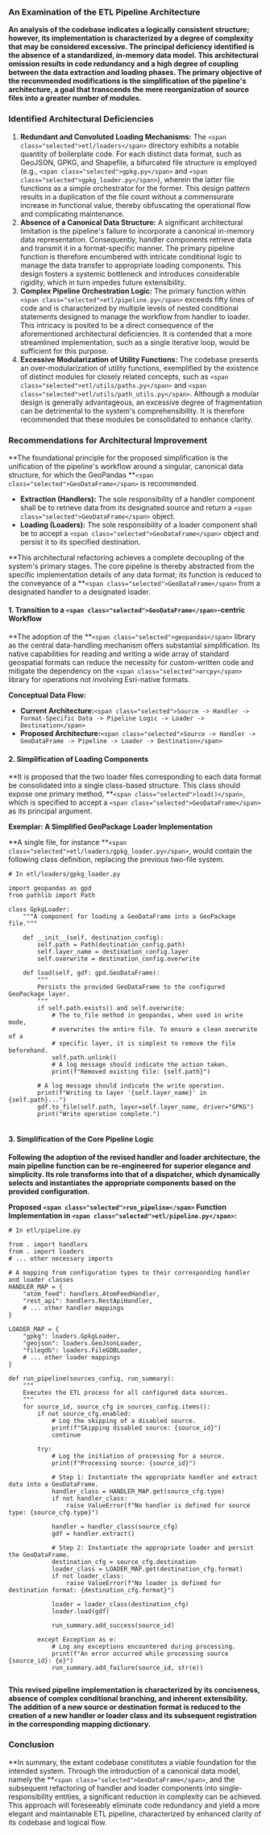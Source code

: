 ### An Examination of the ETL Pipeline Architecture

**An analysis of the codebase indicates a logically consistent structure; however, its implementation is characterized by a degree of complexity that may be considered excessive. The principal deficiency identified is the absence of a standardized, in-memory data model. This architectural omission results in code redundancy and a high degree of coupling between the data extraction and loading phases. The primary objective of the recommended modifications is the simplification of the pipeline's architecture, a goal that transcends the mere reorganization of source files into a greater number of modules.**

### Identified Architectural Deficiencies

1. **Redundant and Convoluted Loading Mechanisms:**
   The `<span class="selected">etl/loaders</span>` directory exhibits a notable quantity of boilerplate code. For each distinct data format, such as GeoJSON, GPKG, and Shapefile, a bifurcated file structure is employed (e.g., `<span class="selected">gpkg.py</span>` and `<span class="selected">gpkg_loader.py</span>`), wherein the latter file functions as a simple orchestrator for the former. This design pattern results in a duplication of the file count without a commensurate increase in functional value, thereby obfuscating the operational flow and complicating maintenance.
2. **Absence of a Canonical Data Structure:**
   A significant architectural limitation is the pipeline's failure to incorporate a canonical in-memory data representation. Consequently, handler components retrieve data and transmit it in a format-specific manner. The primary pipeline function is therefore encumbered with intricate conditional logic to manage the data transfer to appropriate loading components. This design fosters a systemic bottleneck and introduces considerable rigidity, which in turn impedes future extensibility.
3. **Complex Pipeline Orchestration Logic:**
   The primary function within `<span class="selected">etl/pipeline.py</span>` exceeds fifty lines of code and is characterized by multiple levels of nested conditional statements designed to manage the workflow from handler to loader. This intricacy is posited to be a direct consequence of the aforementioned architectural deficiencies. It is contended that a more streamlined implementation, such as a single iterative loop, would be sufficient for this purpose.
4. **Excessive Modularization of Utility Functions:**
   The codebase presents an over-modularization of utility functions, exemplified by the existence of distinct modules for closely related concepts, such as `<span class="selected">etl/utils/paths.py</span>` and `<span class="selected">etl/utils/path_utils.py</span>`. Although a modular design is generally advantageous, an excessive degree of fragmentation can be detrimental to the system's comprehensibility. It is therefore recommended that these modules be consolidated to enhance clarity.

### Recommendations for Architectural Improvement

**The foundational principle for the proposed simplification is the unification of the pipeline's workflow around a singular, canonical data structure, for which the GeoPandas **`<span class="selected">GeoDataFrame</span>` is recommended.

* **Extraction (Handlers):** The sole responsibility of a handler component shall be to retrieve data from its designated source and return a `<span class="selected">GeoDataFrame</span>` object.
* **Loading (Loaders):** The sole responsibility of a loader component shall be to accept a `<span class="selected">GeoDataFrame</span>` object and persist it to its specified destination.

**This architectural refactoring achieves a complete decoupling of the system's primary stages. The core pipeline is thereby abstracted from the specific implementation details of any data format; its function is reduced to the conveyance of a **`<span class="selected">GeoDataFrame</span>` from a designated handler to a designated loader.

#### 1. Transition to a `<span class="selected">GeoDataFrame</span>`-centric Workflow

**The adoption of the **`<span class="selected">geopandas</span>` library as the central data-handling mechanism offers substantial simplification. Its native capabilities for reading and writing a wide array of standard geospatial formats can reduce the necessity for custom-written code and mitigate the dependency on the `<span class="selected">arcpy</span>` library for operations not involving Esri-native formats.

**Conceptual Data Flow:**

* **Current Architecture:**`<span class="selected">Source -> Handler -> Format-Specific Data -> Pipeline Logic -> Loader -> Destination</span>`
* **Proposed Architecture:**`<span class="selected">Source -> Handler -> GeoDataFrame -> Pipeline -> Loader -> Destination</span>`

#### 2. Simplification of Loading Components

**It is proposed that the two loader files corresponding to each data format be consolidated into a single class-based structure. This class should expose one primary method, **`<span class="selected">load()</span>`, which is specified to accept a `<span class="selected">GeoDataFrame</span>` as its principal argument.

**Exemplar: A Simplified GeoPackage Loader Implementation**

**A single file, for instance **`<span class="selected">etl/loaders/gpkg_loader.py</span>`, would contain the following class definition, replacing the previous two-file system.

```
# In etl/loaders/gpkg_loader.py

import geopandas as gpd
from pathlib import Path

class GpkgLoader:
    """A component for loading a GeoDataFrame into a GeoPackage file."""

    def __init__(self, destination_config):
        self.path = Path(destination_config.path)
        self.layer_name = destination_config.layer
        self.overwrite = destination_config.overwrite

    def load(self, gdf: gpd.GeoDataFrame):
        """
        Persists the provided GeoDataFrame to the configured GeoPackage layer.
        """
        if self.path.exists() and self.overwrite:
            # The to_file method in geopandas, when used in write mode,
            # overwrites the entire file. To ensure a clean overwrite of a
            # specific layer, it is simplest to remove the file beforehand.
            self.path.unlink()
            # A log message should indicate the action taken.
            print(f"Removed existing file: {self.path}")

        # A log message should indicate the write operation.
        print(f"Writing to layer '{self.layer_name}' in {self.path}...")
        gdf.to_file(self.path, layer=self.layer_name, driver="GPKG")
        print("Write operation complete.")


```

#### 3. Simplification of the Core Pipeline Logic

**Following the adoption of the revised handler and loader architecture, the main pipeline function can be re-engineered for superior elegance and simplicity. Its role transforms into that of a dispatcher, which dynamically selects and instantiates the appropriate components based on the provided configuration.**

**Proposed `<span class="selected">run_pipeline</span>` Function Implementation in `<span class="selected">etl/pipeline.py</span>`:**

```
# In etl/pipeline.py

from . import handlers
from . import loaders
# ... other necessary imports

# A mapping from configuration types to their corresponding handler and loader classes
HANDLER_MAP = {
    "atom_feed": handlers.AtomFeedHandler,
    "rest_api": handlers.RestApiHandler,
    # ... other handler mappings
}

LOADER_MAP = {
    "gpkg": loaders.GpkgLoader,
    "geojson": loaders.GeoJsonLoader,
    "filegdb": loaders.FileGDBLoader,
    # ... other loader mappings
}

def run_pipeline(sources_config, run_summary):
    """
    Executes the ETL process for all configured data sources.
    """
    for source_id, source_cfg in sources_config.items():
        if not source_cfg.enabled:
            # Log the skipping of a disabled source.
            print(f"Skipping disabled source: {source_id}")
            continue

        try:
            # Log the initiation of processing for a source.
            print(f"Processing source: {source_id}")

            # Step 1: Instantiate the appropriate handler and extract data into a GeoDataFrame.
            handler_class = HANDLER_MAP.get(source_cfg.type)
            if not handler_class:
                raise ValueError(f"No handler is defined for source type: {source_cfg.type}")

            handler = handler_class(source_cfg)
            gdf = handler.extract()

            # Step 2: Instantiate the appropriate loader and persist the GeoDataFrame.
            destination_cfg = source_cfg.destination
            loader_class = LOADER_MAP.get(destination_cfg.format)
            if not loader_class:
                raise ValueError(f"No loader is defined for destination format: {destination_cfg.format}")

            loader = loader_class(destination_cfg)
            loader.load(gdf)

            run_summary.add_success(source_id)

        except Exception as e:
            # Log any exceptions encountered during processing.
            print(f"An error occurred while processing source {source_id}: {e}")
            run_summary.add_failure(source_id, str(e))


```

**This revised pipeline implementation is characterized by its conciseness, absence of complex conditional branching, and inherent extensibility. The addition of a new source or destination format is reduced to the creation of a new handler or loader class and its subsequent registration in the corresponding mapping dictionary.**

### Conclusion

**In summary, the extant codebase constitutes a viable foundation for the intended system. Through the introduction of a canonical data model, namely the **`<span class="selected">GeoDataFrame</span>`, and the subsequent refactoring of handler and loader components into single-responsibility entities, a significant reduction in complexity can be achieved. This approach will foreseeably eliminate code redundancy and yield a more elegant and maintainable ETL pipeline, characterized by enhanced clarity of its codebase and logical flow.
